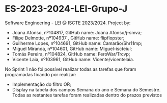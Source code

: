 # ES-2023-2024-LEI-Grupo-J
 Software Engineering - LEI @ ISCTE 2023/2024.
 Project by:
  - Joana Afonso, nº104817, GitHub name: Joana Afonso/j-smva;
  - Filipe Delmotte, nº104937 , GitHub name: flipflopster;
  - Guilherme Lopes, nº104691, GitHub name: Camarão/Shr11mp;
  - Miguel Miranda, nº104601, GitHub name: Miguel-iscteiul;
  - Tomás Pereira, nº104824, GitHub name: FeroWar/Trcvp;
  - Vicente Laia, nº103961, GitHub name: Vicente/vicentelaia.

No Sprint 1 não foi possível realizar todas as tarefas que foram programadas ficando por realizar:
 - Implementação do filtro OR;
 - Display na tabela dos campos Semana do ano e Semana do Semestre.
Todas as restantes tarefas foram realizadas dentro do prazos previstos
